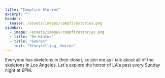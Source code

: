 ```yaml
---
title: "Campfire Stories"
excerpt: ""
header:
  teaser: /assets/images/campfirestories.png
sidebar:
  - image: /assets/images/campfirestories.png
  - title: "On Hiatus"
  - title: "Genres"
    text: "Storytelling, Horror"
---
```


Everyone has skeletons in their closet, so join me as I talk about all of the skeletons in Los Angeles. Let's explore the horror of LA's past every Sunday night at 6PM.
